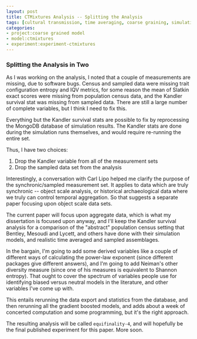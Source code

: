 ```yaml
---
layout: post
title: CTMixtures Analysis -- Splitting the Analysis
tags: [cultural transmission, time averaging, coarse graining, simulation, dissertation, open science, reproducible science, experiments, experiment-ctmixture]
categories:
- project:coarse grained model
- model:ctmixtures
- experiment:experiment-ctmixtures
---
```


### Splitting the Analysis in Two ###

As I was working on the analysis, I noted that a couple of measurements are missing, due to software bugs.  Census and sampled data were missing trait configuration entropy and IQV metrics, for some reason the mean of Slatkin exact scores were missing from population census data, and the Kandler survival stat was missing from sampled data.  There are still a large number of complete variables, but I think I need to fix this.

Everything but the Kandler survival stats are possible to fix by reprocessing the MongoDB database of simulation results.  The Kandler stats are done during the simulation runs themselves, and would require re-running the entire set.  

Thus, I have two choices:  

1.  Drop the Kandler variable from all of the measurement sets
1.  Drop the sampled data set from the analysis

Interestingly, a conversation with Carl Lipo helped me clarify the purpose of the synchronic/sampled measurement set.  It applies to data which are truly synchronic -- object scale analysis, or historical archaeological data where we truly can control temporal aggregation.  So that suggests a separate paper focusing upon object scale data sets.  

The current paper will focus upon aggregate data, which is what my dissertation is focused upon anyway, and I'll keep the Kandler survival analysis for a comparison of the "abstract" population census setting that Bentley, Mesoudi and Lycett, and others have done with their simulation models, and realistic time averaged and sampled assemblages.  

In the bargain, I'm going to add some derived variables like a couple of different ways of calculating the power-law exponent (since different packages give different answers), and I'm going to add Neiman's other diversity measure (since one of his measures is equivalent to Shannon entropy).  That ought to cover the spectrum of variables people use for identifying biased versus neutral models in the literature, and other variables I've come up with.  

This entails rerunning the data export and statistics from the database, and then rerunning all the gradient boosted models, and adds about a week of concerted computation and some programming, but it's the right approach.  

The resulting analysis will be called `equifinality-4`, and will hopefully be the final published experiment for this paper.   More soon.
